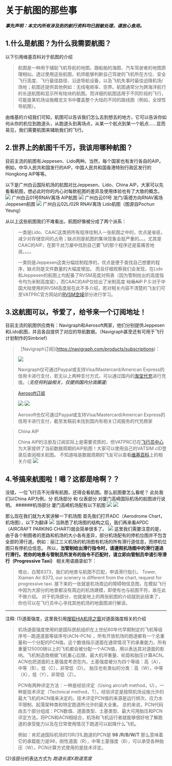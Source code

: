 # 关于航图的那些事
***事先声明：本文内所有涉及到的航行资料均已脱敏处理，请放心食用。***
## 1.什么是航图？为什么我需要航图？
以下引用维基百科对于航图的介绍
>航图是一种用于辅助飞机导航的地图，跟船舶的海图、汽车驾驶者的地图原理相似。透过使用这些航图，机师能够判断自己驾驶的飞机所在方位、安全飞行高度、飞行最佳路径、沿途导航设备，以及飞机失事时最佳迫降机场/场地；航图还提供其他例如：无线电频率、空界。航图通常分为跨海洋航行的长途航图和显示所有陆块的航图。而详细的航图适用于不同阶段的飞行，可能是某机场设施概览文书中覆盖整个大陆的不同的路线图（例如，全球性导航图）。

由维基的介绍我们可知，航图可以告诉我们怎么去到想去的地方，它可以告诉你如何从你的机位到跑道头，从跑道头到离场点，从某一个航点到某一个航点……显而易见，我们需要航图来辅助我们的飞行。
## 2.世界上的航图千千万，我该用哪种航图？
目前主流的航图有Jeppesen、Lido两种。当然，每个国家也有发行各自的AIP。例如，中华人民共和国发行的AIP，中国人民共和国香港特别行政区发行的Hongkong AIP等等。

以下是广州白云国际机场的航图对比Jeppesen、Lido、China AIP，大家可以先看看航图，想必此时你的内心对每款航图的差异及使用体验也有了大致的概念。
![](https://github.com/websterzh/vatprc-wiki/blob/Charts/images/AIP-GG7G-1920.jpg)
广州白云01号RNAV离场 AIP航图
![](https://github.com/websterzh/vatprc-wiki/blob/Charts/images/JEPP%20GG-1920.jpg)
广州白云01号 龙门/英德方向RNAV离场 Jeppesen航图
![](https://github.com/websterzh/vatprc-wiki/blob/Charts/images/Lido%20GG01.jpg)
广州白云02L/02R RNAV离场 Lido航图（图源自Pochun Yeung）

从以上这些航图我们不难看出，航图好像被分成了两个派系：
>一类是Lido、CAAC这类把所有程序绘制入一张航图之中的，优点是省纸，减少对存储空间的占用；缺点则是航图的集块现象会挺严重的。。。尤其是CAAC的AIP，在那千丝万屡中找到自己要飞的那个程序还是蛮痛苦地说。。。。
>
>一类则是Jeppesen这类分幅绘制程序的，优点是便于查找自己想要的程序，缺点则是文件数量的大幅度增加。
而且仔细观察我们会发现，在Lido和Jeppesen的航图上均配备了RVSM高度对照表（因为管制给出的高度指令均为米制高度层），而CAAC的AIP仅给出了米制高度 ~~垃圾AIP~~
P.S:对于中国大陆使用的RVSM高度层在此不多介绍，若对相关内容不清楚的飞友们可至VATPRC官方网站的[RVSM空域](https://www.vatprc.net/rvsm)部分进行学习。
## 3.这航图可以，爷爱了，给爷来一个订阅地址！
目前主流的航图供应商有：Navigraph和Aerosoft两家，他们分别提供Jeppesen和Lido航图，并且各自提供了对应的导航数据。（Navigraph甚至还有可用于飞行计划制作的Simbrief）
>［Navigraph订阅](https://navigraph.com/products/subscriptions)：
>
>![](https://github.com/websterzh/vatprc-wiki/blob/Charts/images/Navigraph%20Subscription.jpg)
>
>Navigraph仅可通过Paypal或支持Visa/Mastercard/American Express的信用卡进行支付，若无以上两种支付方式，可以通过国内的[淘宝代充](https://item.taobao.com/item.htm?spm=a230r.1.14.16.7ea122e5fLrDdd&id=629121241858&ns=1&abbucket=20#detail)进行充值。（***无任何利益相关，仅提供国内分流渠道***）

>[Aerosoft订阅](https://www.aerosoft.com/en/flight-simulation/popular-products/navdatapro/)
> 
>![](https://github.com/websterzh/vatprc-wiki/blob/Charts/images/AS%20S1.jpg)
>![](https://github.com/websterzh/vatprc-wiki/blob/Charts/images/AS%20S2.jpg)
>
>Aerosoft也仅可通过Paypal或支持Visa/Mastercard/American Express的信用卡进行支付，截至发稿前未找到国内有相关订阅服务的代充商家

>China AIP
>
>China AIP的注册及订阅实际上是需要资质的，但VATPRC已在[飞行员中心](https://pilot.vatprc.net/#/)为大家提供了当前数据周期的AIP航图！大家可以使用自己的VATSIM cID登录后查阅相关航图。
>不知道啥是数据周期的飞友可以查看[维基百科](https://zh.wikipedia.org/wiki/%E8%88%AA%E8%A1%8C%E8%B5%84%E6%96%99%E6%B1%87%E7%BC%96)上的相关介绍
>![](https://github.com/websterzh/vatprc-wiki/blob/Charts/images/Pilot%20Center%20Charts.jpg)
## 4.爷搞来航图啦！嗯？这都是啥啊？？
没错，一位飞行员不光得有航图，还得会看航图。那么航图要怎么看呢？
此处我们以China AIP为例，分 机场部分 和 仪表部分 对厦门高崎国际机场的航图进行说明。
######机场部分
厦门高崎机场配有以下航图
![](https://github.com/websterzh/vatprc-wiki/blob/Charts/images/ZSAM%20ALL.jpg)
![](https://github.com/websterzh/vatprc-wiki/blob/Charts/images/ZSAM%20ALL-1.jpg)

那么现在我们就为大家讲解一下机场图
首先我们打开ADC（Aerodrome Chart，机场图），以下为翻译
![](https://github.com/websterzh/vatprc-wiki/blob/Charts/images/ZSAM-1.jpg)
当熟悉了机场图的结构之后，我们再来看APDC（AIRCRAFT PARKING CHART)就会简单很多了。
![](https://github.com/websterzh/vatprc-wiki/blob/Charts/images/ZSAM-2.jpg)
这里我们需要注意的是，由于各个制图者的思路和机场的大小各有差异，部分机场配有的停机位图并不包含全部的滑行道。例如：丽江三义机场的机场图有机场的所有滑行道信息，而停机位图只有停机位信息。
所以，**当管制给出滑行指令时，请遵照机场图中的滑行道进行滑行。若你的地景与管制员所发布的指令不匹配时，请立即向管制员申请引导滑行（Progressive Taxi）**
相关用语摘录如下：
>塔台，白鹭8373，我们的地景与航图不匹配，申请滑行指引。
>Tower, Xiamen Air 8373, our scenery is different from the chart, request for progressive taxi.
接下来的一张就是机场周边的障碍物信息图，在模拟飞行中因为大部分的地景都没有周边的机场建模，即使有也与航图不符，故在此不做介绍。
对于机场部分，也就是地上的两张航图的介绍就到此结束了，你也可以在飞行员中心寻找其他机场的地面图进行解读。
***
注释:
(1)道面强度，这里我引用[搜狐HIA机坪之窗](https://m.sohu.com/a/191312533_760717/?pvid=000115_3w_a)对道面强度相关的介绍
>机场道面强度使用的是国际民航组织在上世纪80年代早期制定的飞机等级序号--跑道道面等级序号(ACN–PCN) ，所有开放机场的跑道都有一个总重量和一个分配的PCN值。这个数值指示道面在通常情况下的承重能力。所有重量125000磅以上的飞机都会被分配一个ACN值，用以表达其对道面的影响。飞机制造商根据飞机重心后限、最大机坪重量、轮距和胎压计算ACN。
>ACN也把道面的土基强度考虑在内，土基强度被分为四个等级：高（A），中等（B），低（C），非常低（D）。
>胎压也有类似的分类：高（W），中等（X），低（Y），非常低（Z）。
> 
>PCN有两种评定方法：一种是经验评定（Using aircraft method，U），一种是技术评定（Technical method，T）。经验评定是按照机场设施允许的最大飞机的ACN值来决定的。技术评定PCN值的来源是运行频次、应力水平限制、起落架种类和特定跑道所允许的最大全重。
>总的来说，PCN代码由五个部分组成：PCN数值、道面类型、土基类型、最大可用胎压和PCN评定方法。将PCN和ACN相结合，机场和飞机运行者就能够很好地了解跑道的承受能力以及在日常使用情况下跑道可以起降什么飞机。
>
>例如：肯尼迪国际机场的13R/31L跑道的PCN是 **98 /R/B/W/T**
>那么意味着它的承载能力是98，刚性道面（R），中等土基强度（B），可以承受各种胎压（W），PCN计算方式使用的是技术评定。

(2)该部分的表达方式为 *跑道长度X跑道宽度*
